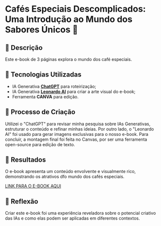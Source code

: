 # Cafés Especiais Descomplicados: Uma Introdução ao Mundo dos Sabores Únicos 🌌

## 📒 Descrição
Este e-book de 3 páginas explora o mundo dos café especiais.

## 🤖 Tecnologias Utilizadas
- IA Generativa **[ChatGPT](https://chat.openai.com)** para roteirização;
- IA Generativa **[Leonardo AI](https://leonardo.ai)** para criar a arte visual do e-book;
- Ferramenta **CANVA** para edição.

## 🧐 Processo de Criação
Utilizei o "ChatGPT" para revisar minha pesquisa sobre IAs Generativas, estruturar o conteúdo e refinar minhas ideias. Por outro lado, o "Leonardo AI" foi usado para gerar imagens exclusivas para o nosso e-book. Para concluir, a montagem final foi feita no Canvas, por ser uma ferramenta open-source para edição de texto.

## 🚀 Resultados
O e-book apresenta um conteúdo envolvente e visualmente rico, demonstrando os atrativos dfo mundo dos cafés especiais.

[LINK PARA O E-BOOK AQUI]()

## 💭 Reflexão
Criar este e-book foi uma experiência reveladora sobre o potencial criativo das IAs e como elas podem ser aplicadas em diferentes contextos.
